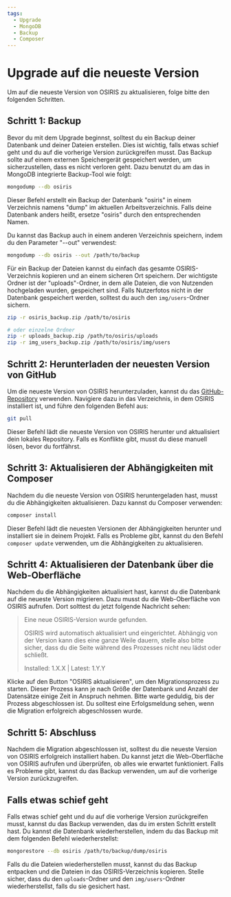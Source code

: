 ```yaml
---
tags:
  - Upgrade
  - MongoDB
  - Backup
  - Composer
---
```



# Upgrade auf die neueste Version

Um auf die neueste Version von OSIRIS zu aktualisieren, folge bitte den folgenden Schritten.

## Schritt 1: Backup

Bevor du mit dem Upgrade beginnst, solltest du ein Backup deiner Datenbank und deiner Dateien erstellen. Dies ist wichtig, falls etwas schief geht und du auf die vorherige Version zurückgreifen musst. Das Backup sollte auf einem externen Speichergerät gespeichert werden, um sicherzustellen, dass es nicht verloren geht. Dazu benutzt du am das in MongoDB integrierte Backup-Tool wie folgt:


```bash
mongodump --db osiris
```
Dieser Befehl erstellt ein Backup der Datenbank "osiris" in einem Verzeichnis namens "dump" im aktuellen Arbeitsverzeichnis. Falls deine Datenbank anders heißt, ersetze "osiris" durch den entsprechenden Namen.

Du kannst das Backup auch in einem anderen Verzeichnis speichern, indem du den Parameter "--out" verwendest:

```bash
mongodump --db osiris --out /path/to/backup

```
Für ein Backup der Dateien kannst du einfach das gesamte OSIRIS-Verzeichnis kopieren und an einem sicheren Ort speichern. Der wichtigste Ordner ist der "uploads"-Ordner, in dem alle Dateien, die von Nutzenden hochgeladen wurden, gespeichert sind. Falls Nutzerfotos nicht in der Datenbank gespeichert werden, solltest du auch den `img/users`-Ordner sichern.


```bash
zip -r osiris_backup.zip /path/to/osiris

# oder einzelne Ordner
zip -r uploads_backup.zip /path/to/osiris/uploads
zip -r img_users_backup.zip /path/to/osiris/img/users
```

## Schritt 2: Herunterladen der neuesten Version von GitHub

Um die neueste Version von OSIRIS herunterzuladen, kannst du das [GitHub-Repository](https://github.com/OSIRIS-Solutions/osiris) verwenden. Navigiere dazu in das Verzeichnis, in dem OSIRIS installiert ist, und führe den folgenden Befehl aus:

```bash
git pull
```

Dieser Befehl lädt die neueste Version von OSIRIS herunter und aktualisiert dein lokales Repository. Falls es Konflikte gibt, musst du diese manuell lösen, bevor du fortfährst.

## Schritt 3: Aktualisieren der Abhängigkeiten mit Composer

Nachdem du die neueste Version von OSIRIS heruntergeladen hast, musst du die Abhängigkeiten aktualisieren. Dazu kannst du Composer verwenden:

```bash
composer install
```

Dieser Befehl lädt die neuesten Versionen der Abhängigkeiten herunter und installiert sie in deinem Projekt. Falls es Probleme gibt, kannst du den Befehl `composer update` verwenden, um die Abhängigkeiten zu aktualisieren.

## Schritt 4: Aktualisieren der Datenbank über die Web-Oberfläche

Nachdem du die Abhängigkeiten aktualisiert hast, kannst du die Datenbank auf die neueste Version migrieren. Dazu musst du die Web-Oberfläche von OSIRIS aufrufen. Dort solttest du jetzt folgende Nachricht sehen:


> Eine neue OSIRIS-Version wurde gefunden.
>
> OSIRIS wird automatisch aktualisiert und eingerichtet. Abhängig von der Version kann dies eine ganze Weile dauern, stelle also bitte sicher, dass du die Seite während des Prozesses nicht neu lädst oder schließt.
>
> Installed: 1.X.X | Latest: 1.Y.Y


Klicke auf den Button "OSIRIS aktualisieren", um den Migrationsprozess zu starten. Dieser Prozess kann je nach Größe der Datenbank und Anzahl der Datensätze einige Zeit in Anspruch nehmen. Bitte warte geduldig, bis der Prozess abgeschlossen ist. Du solltest eine Erfolgsmeldung sehen, wenn die Migration erfolgreich abgeschlossen wurde.

## Schritt 5: Abschluss

Nachdem die Migration abgeschlossen ist, solltest du die neueste Version von OSIRIS erfolgreich installiert haben. Du kannst jetzt die Web-Oberfläche von OSIRIS aufrufen und überprüfen, ob alles wie erwartet funktioniert. Falls es Probleme gibt, kannst du das Backup verwenden, um auf die vorherige Version zurückzugreifen.

## Falls etwas schief geht

Falls etwas schief geht und du auf die vorherige Version zurückgreifen musst, kannst du das Backup verwenden, das du im ersten Schritt erstellt hast. Du kannst die Datenbank wiederherstellen, indem du das Backup mit dem folgenden Befehl wiederherstellst:


```bash
mongorestore --db osiris /path/to/backup/dump/osiris
```

Falls du die Dateien wiederherstellen musst, kannst du das Backup entpacken und die Dateien in das OSIRIS-Verzeichnis kopieren. Stelle sicher, dass du den `uploads`-Ordner und den `img/users`-Ordner wiederherstellst, falls du sie gesichert hast.



